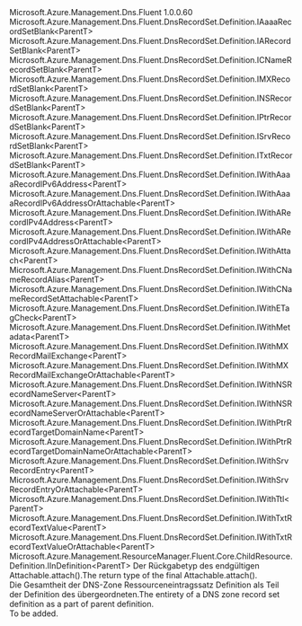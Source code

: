 <Type Name="IDefinition&lt;ParentT&gt;" FullName="Microsoft.Azure.Management.Dns.Fluent.DnsRecordSet.Definition.IDefinition&lt;ParentT&gt;">
  <TypeSignature Language="C#" Value="public interface IDefinition&lt;ParentT&gt; : Microsoft.Azure.Management.Dns.Fluent.DnsRecordSet.Definition.IAaaaRecordSetBlank&lt;ParentT&gt;, Microsoft.Azure.Management.Dns.Fluent.DnsRecordSet.Definition.IARecordSetBlank&lt;ParentT&gt;, Microsoft.Azure.Management.Dns.Fluent.DnsRecordSet.Definition.ICNameRecordSetBlank&lt;ParentT&gt;, Microsoft.Azure.Management.Dns.Fluent.DnsRecordSet.Definition.IMXRecordSetBlank&lt;ParentT&gt;, Microsoft.Azure.Management.Dns.Fluent.DnsRecordSet.Definition.INSRecordSetBlank&lt;ParentT&gt;, Microsoft.Azure.Management.Dns.Fluent.DnsRecordSet.Definition.IPtrRecordSetBlank&lt;ParentT&gt;, Microsoft.Azure.Management.Dns.Fluent.DnsRecordSet.Definition.ISrvRecordSetBlank&lt;ParentT&gt;, Microsoft.Azure.Management.Dns.Fluent.DnsRecordSet.Definition.ITxtRecordSetBlank&lt;ParentT&gt;, Microsoft.Azure.Management.Dns.Fluent.DnsRecordSet.Definition.IWithAaaaRecordIPv6Address&lt;ParentT&gt;, Microsoft.Azure.Management.Dns.Fluent.DnsRecordSet.Definition.IWithAaaaRecordIPv6AddressOrAttachable&lt;ParentT&gt;, Microsoft.Azure.Management.Dns.Fluent.DnsRecordSet.Definition.IWithARecordIPv4Address&lt;ParentT&gt;, Microsoft.Azure.Management.Dns.Fluent.DnsRecordSet.Definition.IWithARecordIPv4AddressOrAttachable&lt;ParentT&gt;, Microsoft.Azure.Management.Dns.Fluent.DnsRecordSet.Definition.IWithAttach&lt;ParentT&gt;, Microsoft.Azure.Management.Dns.Fluent.DnsRecordSet.Definition.IWithCNameRecordAlias&lt;ParentT&gt;, Microsoft.Azure.Management.Dns.Fluent.DnsRecordSet.Definition.IWithCNameRecordSetAttachable&lt;ParentT&gt;, Microsoft.Azure.Management.Dns.Fluent.DnsRecordSet.Definition.IWithETagCheck&lt;ParentT&gt;, Microsoft.Azure.Management.Dns.Fluent.DnsRecordSet.Definition.IWithMetadata&lt;ParentT&gt;, Microsoft.Azure.Management.Dns.Fluent.DnsRecordSet.Definition.IWithMXRecordMailExchange&lt;ParentT&gt;, Microsoft.Azure.Management.Dns.Fluent.DnsRecordSet.Definition.IWithMXRecordMailExchangeOrAttachable&lt;ParentT&gt;, Microsoft.Azure.Management.Dns.Fluent.DnsRecordSet.Definition.IWithNSRecordNameServer&lt;ParentT&gt;, Microsoft.Azure.Management.Dns.Fluent.DnsRecordSet.Definition.IWithNSRecordNameServerOrAttachable&lt;ParentT&gt;, Microsoft.Azure.Management.Dns.Fluent.DnsRecordSet.Definition.IWithPtrRecordTargetDomainName&lt;ParentT&gt;, Microsoft.Azure.Management.Dns.Fluent.DnsRecordSet.Definition.IWithPtrRecordTargetDomainNameOrAttachable&lt;ParentT&gt;, Microsoft.Azure.Management.Dns.Fluent.DnsRecordSet.Definition.IWithSrvRecordEntry&lt;ParentT&gt;, Microsoft.Azure.Management.Dns.Fluent.DnsRecordSet.Definition.IWithSrvRecordEntryOrAttachable&lt;ParentT&gt;, Microsoft.Azure.Management.Dns.Fluent.DnsRecordSet.Definition.IWithTtl&lt;ParentT&gt;, Microsoft.Azure.Management.Dns.Fluent.DnsRecordSet.Definition.IWithTxtRecordTextValue&lt;ParentT&gt;, Microsoft.Azure.Management.Dns.Fluent.DnsRecordSet.Definition.IWithTxtRecordTextValueOrAttachable&lt;ParentT&gt;, Microsoft.Azure.Management.ResourceManager.Fluent.Core.ChildResource.Definition.IInDefinition&lt;ParentT&gt;" />
  <TypeSignature Language="ILAsm" Value=".class public interface auto ansi abstract IDefinition`1&lt;ParentT&gt; implements class Microsoft.Azure.Management.Dns.Fluent.DnsRecordSet.Definition.IAaaaRecordSetBlank`1&lt;!ParentT&gt;, class Microsoft.Azure.Management.Dns.Fluent.DnsRecordSet.Definition.IARecordSetBlank`1&lt;!ParentT&gt;, class Microsoft.Azure.Management.Dns.Fluent.DnsRecordSet.Definition.ICNameRecordSetBlank`1&lt;!ParentT&gt;, class Microsoft.Azure.Management.Dns.Fluent.DnsRecordSet.Definition.IMXRecordSetBlank`1&lt;!ParentT&gt;, class Microsoft.Azure.Management.Dns.Fluent.DnsRecordSet.Definition.INSRecordSetBlank`1&lt;!ParentT&gt;, class Microsoft.Azure.Management.Dns.Fluent.DnsRecordSet.Definition.IPtrRecordSetBlank`1&lt;!ParentT&gt;, class Microsoft.Azure.Management.Dns.Fluent.DnsRecordSet.Definition.ISrvRecordSetBlank`1&lt;!ParentT&gt;, class Microsoft.Azure.Management.Dns.Fluent.DnsRecordSet.Definition.ITxtRecordSetBlank`1&lt;!ParentT&gt;, class Microsoft.Azure.Management.Dns.Fluent.DnsRecordSet.Definition.IWithAaaaRecordIPv6Address`1&lt;!ParentT&gt;, class Microsoft.Azure.Management.Dns.Fluent.DnsRecordSet.Definition.IWithAaaaRecordIPv6AddressOrAttachable`1&lt;!ParentT&gt;, class Microsoft.Azure.Management.Dns.Fluent.DnsRecordSet.Definition.IWithARecordIPv4Address`1&lt;!ParentT&gt;, class Microsoft.Azure.Management.Dns.Fluent.DnsRecordSet.Definition.IWithARecordIPv4AddressOrAttachable`1&lt;!ParentT&gt;, class Microsoft.Azure.Management.Dns.Fluent.DnsRecordSet.Definition.IWithAttach`1&lt;!ParentT&gt;, class Microsoft.Azure.Management.Dns.Fluent.DnsRecordSet.Definition.IWithCNameRecordAlias`1&lt;!ParentT&gt;, class Microsoft.Azure.Management.Dns.Fluent.DnsRecordSet.Definition.IWithCNameRecordSetAttachable`1&lt;!ParentT&gt;, class Microsoft.Azure.Management.Dns.Fluent.DnsRecordSet.Definition.IWithETagCheck`1&lt;!ParentT&gt;, class Microsoft.Azure.Management.Dns.Fluent.DnsRecordSet.Definition.IWithMetadata`1&lt;!ParentT&gt;, class Microsoft.Azure.Management.Dns.Fluent.DnsRecordSet.Definition.IWithMXRecordMailExchange`1&lt;!ParentT&gt;, class Microsoft.Azure.Management.Dns.Fluent.DnsRecordSet.Definition.IWithMXRecordMailExchangeOrAttachable`1&lt;!ParentT&gt;, class Microsoft.Azure.Management.Dns.Fluent.DnsRecordSet.Definition.IWithNSRecordNameServer`1&lt;!ParentT&gt;, class Microsoft.Azure.Management.Dns.Fluent.DnsRecordSet.Definition.IWithNSRecordNameServerOrAttachable`1&lt;!ParentT&gt;, class Microsoft.Azure.Management.Dns.Fluent.DnsRecordSet.Definition.IWithPtrRecordTargetDomainName`1&lt;!ParentT&gt;, class Microsoft.Azure.Management.Dns.Fluent.DnsRecordSet.Definition.IWithPtrRecordTargetDomainNameOrAttachable`1&lt;!ParentT&gt;, class Microsoft.Azure.Management.Dns.Fluent.DnsRecordSet.Definition.IWithSrvRecordEntry`1&lt;!ParentT&gt;, class Microsoft.Azure.Management.Dns.Fluent.DnsRecordSet.Definition.IWithSrvRecordEntryOrAttachable`1&lt;!ParentT&gt;, class Microsoft.Azure.Management.Dns.Fluent.DnsRecordSet.Definition.IWithTtl`1&lt;!ParentT&gt;, class Microsoft.Azure.Management.Dns.Fluent.DnsRecordSet.Definition.IWithTxtRecordTextValue`1&lt;!ParentT&gt;, class Microsoft.Azure.Management.Dns.Fluent.DnsRecordSet.Definition.IWithTxtRecordTextValueOrAttachable`1&lt;!ParentT&gt;, class Microsoft.Azure.Management.ResourceManager.Fluent.Core.ChildResource.Definition.IInDefinition`1&lt;!ParentT&gt;" />
  <TypeSignature Language="DocId" Value="T:Microsoft.Azure.Management.Dns.Fluent.DnsRecordSet.Definition.IDefinition`1" />
  <TypeSignature Language="VB.NET" Value="Public Interface IDefinition(Of ParentT)&#xA;Implements IAaaaRecordSetBlank(Of ParentT), IARecordSetBlank(Of ParentT), ICNameRecordSetBlank(Of ParentT), IInDefinition(Of ParentT), IMXRecordSetBlank(Of ParentT), INSRecordSetBlank(Of ParentT), IPtrRecordSetBlank(Of ParentT), ISrvRecordSetBlank(Of ParentT), ITxtRecordSetBlank(Of ParentT), IWithAaaaRecordIPv6Address(Of ParentT), IWithAaaaRecordIPv6AddressOrAttachable(Of ParentT), IWithARecordIPv4Address(Of ParentT), IWithARecordIPv4AddressOrAttachable(Of ParentT), IWithAttach(Of ParentT), IWithCNameRecordAlias(Of ParentT), IWithCNameRecordSetAttachable(Of ParentT), IWithETagCheck(Of ParentT), IWithMetadata(Of ParentT), IWithMXRecordMailExchange(Of ParentT), IWithMXRecordMailExchangeOrAttachable(Of ParentT), IWithNSRecordNameServer(Of ParentT), IWithNSRecordNameServerOrAttachable(Of ParentT), IWithPtrRecordTargetDomainName(Of ParentT), IWithPtrRecordTargetDomainNameOrAttachable(Of ParentT), IWithSrvRecordEntry(Of ParentT), IWithSrvRecordEntryOrAttachable(Of ParentT), IWithTtl(Of ParentT), IWithTxtRecordTextValue(Of ParentT), IWithTxtRecordTextValueOrAttachable(Of ParentT)" />
  <TypeSignature Language="F#" Value="type IDefinition&lt;'ParentT&gt; = interface&#xA;    interface IARecordSetBlank&lt;'ParentT&gt;&#xA;    interface IWithARecordIPv4Address&lt;'ParentT&gt;&#xA;    interface IWithARecordIPv4AddressOrAttachable&lt;'ParentT&gt;&#xA;    interface IWithAttach&lt;'ParentT&gt;&#xA;    interface IInDefinition&lt;'ParentT&gt;&#xA;    interface IWithTtl&lt;'ParentT&gt;&#xA;    interface IWithMetadata&lt;'ParentT&gt;&#xA;    interface IWithETagCheck&lt;'ParentT&gt;&#xA;    interface IAaaaRecordSetBlank&lt;'ParentT&gt;&#xA;    interface IWithAaaaRecordIPv6Address&lt;'ParentT&gt;&#xA;    interface IWithAaaaRecordIPv6AddressOrAttachable&lt;'ParentT&gt;&#xA;    interface ICNameRecordSetBlank&lt;'ParentT&gt;&#xA;    interface IWithCNameRecordAlias&lt;'ParentT&gt;&#xA;    interface IWithCNameRecordSetAttachable&lt;'ParentT&gt;&#xA;    interface IMXRecordSetBlank&lt;'ParentT&gt;&#xA;    interface IWithMXRecordMailExchange&lt;'ParentT&gt;&#xA;    interface IWithMXRecordMailExchangeOrAttachable&lt;'ParentT&gt;&#xA;    interface INSRecordSetBlank&lt;'ParentT&gt;&#xA;    interface IWithNSRecordNameServer&lt;'ParentT&gt;&#xA;    interface IWithNSRecordNameServerOrAttachable&lt;'ParentT&gt;&#xA;    interface IPtrRecordSetBlank&lt;'ParentT&gt;&#xA;    interface IWithPtrRecordTargetDomainName&lt;'ParentT&gt;&#xA;    interface IWithPtrRecordTargetDomainNameOrAttachable&lt;'ParentT&gt;&#xA;    interface ISrvRecordSetBlank&lt;'ParentT&gt;&#xA;    interface IWithSrvRecordEntry&lt;'ParentT&gt;&#xA;    interface IWithSrvRecordEntryOrAttachable&lt;'ParentT&gt;&#xA;    interface ITxtRecordSetBlank&lt;'ParentT&gt;&#xA;    interface IWithTxtRecordTextValue&lt;'ParentT&gt;&#xA;    interface IWithTxtRecordTextValueOrAttachable&lt;'ParentT&gt;" />
  <AssemblyInfo>
    <AssemblyName>Microsoft.Azure.Management.Dns.Fluent</AssemblyName>
    <AssemblyVersion>1.0.0.60</AssemblyVersion>
  </AssemblyInfo>
  <TypeParameters>
    <TypeParameter Name="ParentT" />
  </TypeParameters>
  <Interfaces>
    <Interface>
      <InterfaceName>Microsoft.Azure.Management.Dns.Fluent.DnsRecordSet.Definition.IAaaaRecordSetBlank&lt;ParentT&gt;</InterfaceName>
    </Interface>
    <Interface>
      <InterfaceName>Microsoft.Azure.Management.Dns.Fluent.DnsRecordSet.Definition.IARecordSetBlank&lt;ParentT&gt;</InterfaceName>
    </Interface>
    <Interface>
      <InterfaceName>Microsoft.Azure.Management.Dns.Fluent.DnsRecordSet.Definition.ICNameRecordSetBlank&lt;ParentT&gt;</InterfaceName>
    </Interface>
    <Interface>
      <InterfaceName>Microsoft.Azure.Management.Dns.Fluent.DnsRecordSet.Definition.IMXRecordSetBlank&lt;ParentT&gt;</InterfaceName>
    </Interface>
    <Interface>
      <InterfaceName>Microsoft.Azure.Management.Dns.Fluent.DnsRecordSet.Definition.INSRecordSetBlank&lt;ParentT&gt;</InterfaceName>
    </Interface>
    <Interface>
      <InterfaceName>Microsoft.Azure.Management.Dns.Fluent.DnsRecordSet.Definition.IPtrRecordSetBlank&lt;ParentT&gt;</InterfaceName>
    </Interface>
    <Interface>
      <InterfaceName>Microsoft.Azure.Management.Dns.Fluent.DnsRecordSet.Definition.ISrvRecordSetBlank&lt;ParentT&gt;</InterfaceName>
    </Interface>
    <Interface>
      <InterfaceName>Microsoft.Azure.Management.Dns.Fluent.DnsRecordSet.Definition.ITxtRecordSetBlank&lt;ParentT&gt;</InterfaceName>
    </Interface>
    <Interface>
      <InterfaceName>Microsoft.Azure.Management.Dns.Fluent.DnsRecordSet.Definition.IWithAaaaRecordIPv6Address&lt;ParentT&gt;</InterfaceName>
    </Interface>
    <Interface>
      <InterfaceName>Microsoft.Azure.Management.Dns.Fluent.DnsRecordSet.Definition.IWithAaaaRecordIPv6AddressOrAttachable&lt;ParentT&gt;</InterfaceName>
    </Interface>
    <Interface>
      <InterfaceName>Microsoft.Azure.Management.Dns.Fluent.DnsRecordSet.Definition.IWithARecordIPv4Address&lt;ParentT&gt;</InterfaceName>
    </Interface>
    <Interface>
      <InterfaceName>Microsoft.Azure.Management.Dns.Fluent.DnsRecordSet.Definition.IWithARecordIPv4AddressOrAttachable&lt;ParentT&gt;</InterfaceName>
    </Interface>
    <Interface>
      <InterfaceName>Microsoft.Azure.Management.Dns.Fluent.DnsRecordSet.Definition.IWithAttach&lt;ParentT&gt;</InterfaceName>
    </Interface>
    <Interface>
      <InterfaceName>Microsoft.Azure.Management.Dns.Fluent.DnsRecordSet.Definition.IWithCNameRecordAlias&lt;ParentT&gt;</InterfaceName>
    </Interface>
    <Interface>
      <InterfaceName>Microsoft.Azure.Management.Dns.Fluent.DnsRecordSet.Definition.IWithCNameRecordSetAttachable&lt;ParentT&gt;</InterfaceName>
    </Interface>
    <Interface>
      <InterfaceName>Microsoft.Azure.Management.Dns.Fluent.DnsRecordSet.Definition.IWithETagCheck&lt;ParentT&gt;</InterfaceName>
    </Interface>
    <Interface>
      <InterfaceName>Microsoft.Azure.Management.Dns.Fluent.DnsRecordSet.Definition.IWithMetadata&lt;ParentT&gt;</InterfaceName>
    </Interface>
    <Interface>
      <InterfaceName>Microsoft.Azure.Management.Dns.Fluent.DnsRecordSet.Definition.IWithMXRecordMailExchange&lt;ParentT&gt;</InterfaceName>
    </Interface>
    <Interface>
      <InterfaceName>Microsoft.Azure.Management.Dns.Fluent.DnsRecordSet.Definition.IWithMXRecordMailExchangeOrAttachable&lt;ParentT&gt;</InterfaceName>
    </Interface>
    <Interface>
      <InterfaceName>Microsoft.Azure.Management.Dns.Fluent.DnsRecordSet.Definition.IWithNSRecordNameServer&lt;ParentT&gt;</InterfaceName>
    </Interface>
    <Interface>
      <InterfaceName>Microsoft.Azure.Management.Dns.Fluent.DnsRecordSet.Definition.IWithNSRecordNameServerOrAttachable&lt;ParentT&gt;</InterfaceName>
    </Interface>
    <Interface>
      <InterfaceName>Microsoft.Azure.Management.Dns.Fluent.DnsRecordSet.Definition.IWithPtrRecordTargetDomainName&lt;ParentT&gt;</InterfaceName>
    </Interface>
    <Interface>
      <InterfaceName>Microsoft.Azure.Management.Dns.Fluent.DnsRecordSet.Definition.IWithPtrRecordTargetDomainNameOrAttachable&lt;ParentT&gt;</InterfaceName>
    </Interface>
    <Interface>
      <InterfaceName>Microsoft.Azure.Management.Dns.Fluent.DnsRecordSet.Definition.IWithSrvRecordEntry&lt;ParentT&gt;</InterfaceName>
    </Interface>
    <Interface>
      <InterfaceName>Microsoft.Azure.Management.Dns.Fluent.DnsRecordSet.Definition.IWithSrvRecordEntryOrAttachable&lt;ParentT&gt;</InterfaceName>
    </Interface>
    <Interface>
      <InterfaceName>Microsoft.Azure.Management.Dns.Fluent.DnsRecordSet.Definition.IWithTtl&lt;ParentT&gt;</InterfaceName>
    </Interface>
    <Interface>
      <InterfaceName>Microsoft.Azure.Management.Dns.Fluent.DnsRecordSet.Definition.IWithTxtRecordTextValue&lt;ParentT&gt;</InterfaceName>
    </Interface>
    <Interface>
      <InterfaceName>Microsoft.Azure.Management.Dns.Fluent.DnsRecordSet.Definition.IWithTxtRecordTextValueOrAttachable&lt;ParentT&gt;</InterfaceName>
    </Interface>
    <Interface>
      <InterfaceName>Microsoft.Azure.Management.ResourceManager.Fluent.Core.ChildResource.Definition.IInDefinition&lt;ParentT&gt;</InterfaceName>
    </Interface>
  </Interfaces>
  <Docs>
    <typeparam name="ParentT"><span data-ttu-id="3787c-101">Der Rückgabetyp des endgültigen Attachable.attach().</span><span class="sxs-lookup"><span data-stu-id="3787c-101">The return type of the final  Attachable.attach().</span></span></typeparam>
    <summary>
            <span data-ttu-id="3787c-102">Die Gesamtheit der DNS-Zone Ressourceneintragssatz Definition als Teil der Definition des übergeordneten.</span><span class="sxs-lookup"><span data-stu-id="3787c-102">The entirety of a DNS zone record set definition as a part of parent definition.</span></span>
            </summary>
    <remarks>To be added.</remarks>
  </Docs>
  <Members />
</Type>